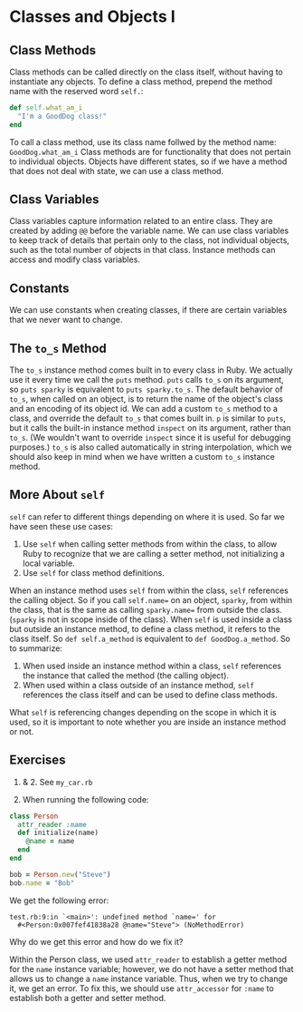 # Classes and Objects I

## Class Methods

Class methods can be called directly on the class itself, without having to instantiate any objects.
To define a class method, prepend the method name with the reserved word `self.`:

```ruby
def self.what_am_i
  "I'm a GoodDog class!"
end
```

To call a class method, use its class name follwed by the method name:
`GoodDog.what_am_i`
Class methods are for functionality that does not pertain to individual objects.
Objects have different states, so if we have a method that does not deal with state, we can use a class method.

## Class Variables

Class variables capture information related to an entire class. They are created by adding `@@` before the variable name.
We can use class variables to keep track of details that pertain only to the class, not individual objects, such as the total number of objects in that class.
Instance methods can access and modify class variables.

## Constants

We can use constants when creating classes, if there are certain variables that we never want to change.

## The `to_s` Method

The `to_s` instance method comes built in to every class in Ruby.
We actually use it every time we call the `puts` method. `puts` calls `to_s` on its argument, so `puts sparky` is equivalent to `puts sparky.to_s`.
The default behavior of `to_s`, when called on an object, is to return the name of the object's class and an encoding of its object id.
We can add a custom `to_s` method to a class, and override the default `to_s` that comes built in.
`p` is similar to `puts`, but it calls the built-in instance method `inspect` on its argument, rather than `to_s`. (We wouldn't want to override `inspect` since it is useful for debugging purposes.)
`to_s` is also called automatically in string interpolation, which we should also keep in mind when we have written a custom `to_s` instance method.

## More About `self`

`self` can refer to different things depending on where it is used.
So far we have seen these use cases:

1. Use `self` when calling setter methods from within the class, to allow Ruby to recognize that we are calling a setter method, not initializing a local variable.
2. Use `self` for class method definitions.

When an instance method uses `self` from within the class, `self` references the calling object. So if you call `self.name=` on an object, `sparky`, from within the class, that is the same as calling `sparky.name=` from outside the class. (`sparky` is not in scope inside of the class).
When `self` is used inside a class but outside an instance method, to define a class method, it refers to the class itself. So `def self.a_method` is equivalent to `def GoodDog.a_method`.
So to summarize:

1. When used inside an instance method within a class, `self` references the instance that called the method (the calling object).
2. When used within a class outside of an instance method, `self` references the class itself and can be used to define class methods.

What `self` is referencing changes depending on the scope in which it is used, so it is important to note whether you are inside an instance method or not.

## Exercises

1. & 2. See `my_car.rb`

2. When running the following code:

```ruby
class Person
  attr_reader :name
  def initialize(name)
    @name = name
  end
end

bob = Person.new("Steve")
bob.name = "Bob"
```

We get the following error:

```
test.rb:9:in `<main>': undefined method `name=' for
  #<Person:0x007fef41838a28 @name="Steve"> (NoMethodError)
```

Why do we get this error and how do we fix it?

Within the Person class, we used `attr_reader` to establish a getter method for the `name` instance variable; however, we do not have a setter method that allows us to change a `name` instance variable.
Thus, when we try to change it, we get an error.
To fix this, we should use `attr_accessor` for `:name` to establish both a getter and setter method.
